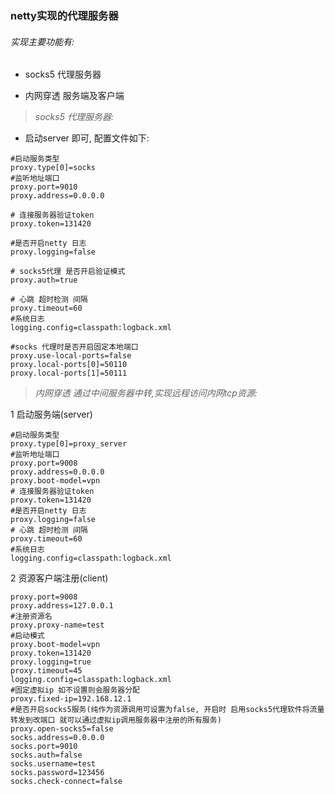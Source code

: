 ### netty实现的代理服务器

###### 实现主要功能有:

* socks5 代理服务器  

* 内网穿透 服务端及客户端

> _socks5 代理服务器:_

* 启动server 即可, 配置文件如下:
```properties
#启动服务类型
proxy.type[0]=socks
#监听地址端口
proxy.port=9010
proxy.address=0.0.0.0

# 连接服务器验证token
proxy.token=131420

#是否开启netty 日志
proxy.logging=false

# socks5代理 是否开启验证模式
proxy.auth=true

# 心跳 超时检测 间隔
proxy.timeout=60
#系统日志
logging.config=classpath:logback.xml

#socks 代理时是否开启固定本地端口
proxy.use-local-ports=false
proxy.local-ports[0]=50110
proxy.local-ports[1]=50111
```


>_内网穿透 通过中间服务器中转,实现远程访问内网tcp资源:_

1 启动服务端(server)
```properties
#启动服务类型
proxy.type[0]=proxy_server
#监听地址端口
proxy.port=9008
proxy.address=0.0.0.0
proxy.boot-model=vpn
# 连接服务器验证token
proxy.token=131420
#是否开启netty 日志
proxy.logging=false
# 心跳 超时检测 间隔
proxy.timeout=60
#系统日志
logging.config=classpath:logback.xml
```

2 资源客户端注册(client)
```properties
proxy.port=9008
proxy.address=127.0.0.1
#注册资源名
proxy.proxy-name=test
#启动模式
proxy.boot-model=vpn
proxy.token=131420
proxy.logging=true
proxy.timeout=45
logging.config=classpath:logback.xml
#固定虚拟ip 如不设置则会服务器分配
proxy.fixed-ip=192.168.12.1
#是否开启socks5服务(纯作为资源调用可设置为false, 开启时 启用socks5代理软件将流量转发到改端口 就可以通过虚拟ip调用服务器中注册的所有服务)
proxy.open-socks5=false
socks.address=0.0.0.0
socks.port=9010
socks.auth=false
socks.username=test
socks.password=123456
socks.check-connect=false
```